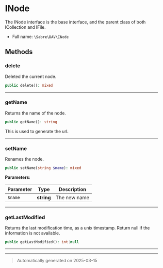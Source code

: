 
# INode

The INode interface is the base interface, and the parent class of both ICollection and IFile.



* Full name: `\Sabre\DAV\INode`



## Methods


### delete

Deleted the current node.

```php
public delete(): mixed
```












***

### getName

Returns the name of the node.

```php
public getName(): string
```

This is used to generate the url.










***

### setName

Renames the node.

```php
public setName(string $name): mixed
```








**Parameters:**

| Parameter | Type | Description |
|-----------|------|-------------|
| `$name` | **string** | The new name |





***

### getLastModified

Returns the last modification time, as a unix timestamp. Return null
if the information is not available.

```php
public getLastModified(): int|null
```












***


***
> Automatically generated on 2025-03-15
